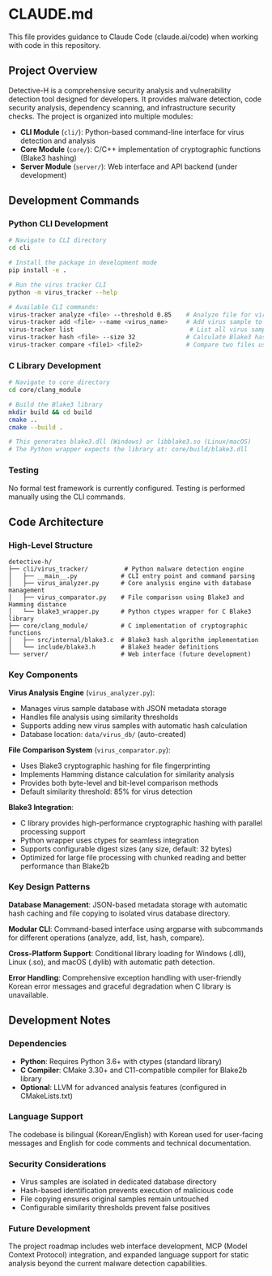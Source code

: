 # CLAUDE.md

This file provides guidance to Claude Code (claude.ai/code) when working with code in this repository.

## Project Overview

Detective-H is a comprehensive security analysis and vulnerability detection tool designed for developers. It provides malware detection, code security analysis, dependency scanning, and infrastructure security checks. The project is organized into multiple modules:

- **CLI Module** (`cli/`): Python-based command-line interface for virus detection and analysis
- **Core Module** (`core/`): C/C++ implementation of cryptographic functions (Blake3 hashing)
- **Server Module** (`server/`): Web interface and API backend (under development)

## Development Commands

### Python CLI Development
```bash
# Navigate to CLI directory
cd cli

# Install the package in development mode
pip install -e .

# Run the virus tracker CLI
python -m virus_tracker --help

# Available CLI commands:
virus-tracker analyze <file> --threshold 0.85    # Analyze file for viruses
virus-tracker add <file> --name <virus_name>     # Add virus sample to database
virus-tracker list                                # List all virus samples
virus-tracker hash <file> --size 32              # Calculate Blake3 hash
virus-tracker compare <file1> <file2>            # Compare two files using Hamming distance
```

### C Library Development
```bash
# Navigate to core directory
cd core/clang_module

# Build the Blake3 library
mkdir build && cd build
cmake ..
cmake --build .

# This generates blake3.dll (Windows) or libblake3.so (Linux/macOS)
# The Python wrapper expects the library at: core/build/blake3.dll
```

### Testing
No formal test framework is currently configured. Testing is performed manually using the CLI commands.

## Code Architecture

### High-Level Structure

```
detective-h/
├── cli/virus_tracker/          # Python malware detection engine
│   ├── __main__.py            # CLI entry point and command parsing
│   ├── virus_analyzer.py      # Core analysis engine with database management
│   ├── virus_comparator.py    # File comparison using Blake3 and Hamming distance
│   └── blake3_wrapper.py      # Python ctypes wrapper for C Blake3 library
├── core/clang_module/         # C implementation of cryptographic functions
│   ├── src/internal/blake3.c  # Blake3 hash algorithm implementation
│   └── include/blake3.h       # Blake3 header definitions
└── server/                    # Web interface (future development)
```

### Key Components

**Virus Analysis Engine** (`virus_analyzer.py`):
- Manages virus sample database with JSON metadata storage
- Handles file analysis using similarity thresholds
- Supports adding new virus samples with automatic hash calculation
- Database location: `data/virus_db/` (auto-created)

**File Comparison System** (`virus_comparator.py`):
- Uses Blake3 cryptographic hashing for file fingerprinting
- Implements Hamming distance calculation for similarity analysis
- Provides both byte-level and bit-level comparison methods
- Default similarity threshold: 85% for virus detection

**Blake3 Integration**:
- C library provides high-performance cryptographic hashing with parallel processing support
- Python wrapper uses ctypes for seamless integration
- Supports configurable digest sizes (any size, default: 32 bytes)
- Optimized for large file processing with chunked reading and better performance than Blake2b

### Key Design Patterns

**Database Management**: JSON-based metadata storage with automatic hash caching and file copying to isolated virus database directory.

**Modular CLI**: Command-based interface using argparse with subcommands for different operations (analyze, add, list, hash, compare).

**Cross-Platform Support**: Conditional library loading for Windows (.dll), Linux (.so), and macOS (.dylib) with automatic path detection.

**Error Handling**: Comprehensive exception handling with user-friendly Korean error messages and graceful degradation when C library is unavailable.

## Development Notes

### Dependencies
- **Python**: Requires Python 3.6+ with ctypes (standard library)
- **C Compiler**: CMake 3.30+ and C11-compatible compiler for Blake2b library
- **Optional**: LLVM for advanced analysis features (configured in CMakeLists.txt)

### Language Support
The codebase is bilingual (Korean/English) with Korean used for user-facing messages and English for code comments and technical documentation.

### Security Considerations
- Virus samples are isolated in dedicated database directory
- Hash-based identification prevents execution of malicious code
- File copying ensures original samples remain untouched
- Configurable similarity thresholds prevent false positives

### Future Development
The project roadmap includes web interface development, MCP (Model Context Protocol) integration, and expanded language support for static analysis beyond the current malware detection capabilities.